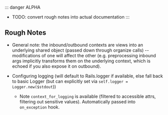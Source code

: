 ::: danger ALPHA
* TODO: convert rough notes into actual documentation
:::

## Rough Notes

* General note: the inbound/outbound contexts are views into an underlying shared object (passed down through organize calls) -- modifications of one will affect the other (e.g. preprocessing inbound args implicitly transforms them on the underlying context, which is echoed if you also expose it on outbound).

* Configuring logging (will default to Rails.logger if available, else fall back to basic Logger (but can explicitly set via `self.logger = Logger.new($stdout`))

    * Note `context_for_logging` is available (filtered to accessible attrs, filtering out sensitive values). Automatically passed into `on_exception` hook.

